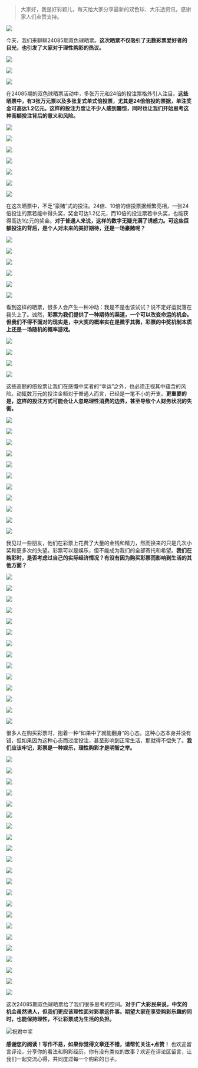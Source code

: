 >大家好，我是好彩颖儿，每天给大家分享最新的双色球、大乐透资讯，感谢家人们点赞支持。

![](https://cdn.jsdelivr.net/gh/wangwenjie1314/PicCDN/2024-7-11/1720660897499-image.png)


今天，我们来聊聊24085期双色球晒票。**这次晒票不仅吸引了无数彩票爱好者的目光，也引发了大家对于理性购彩的热议。**

![](https://cdn.jsdelivr.net/gh/wangwenjie1314/PicCDN/2024-7-25/1721893437969-image.png)


![](https://cdn.jsdelivr.net/gh/wangwenjie1314/PicCDN/2024-7-25/1721893376848-image.png)


![](https://cdn.jsdelivr.net/gh/wangwenjie1314/PicCDN/2024-7-25/1721893430199-image.png)


在24085期的双色球晒票活动中，多张万元和24倍的投注票格外引人注目。**这些晒票中，有3张万元票以及多张复式单式倍投票，尤其是24倍倍投的票据，单注奖金可高达1.2亿元。这样的投注力度让不少人感到震惊，同时也让我们开始思考这种高额投注背后的意义和风险。**


![](https://cdn.jsdelivr.net/gh/wangwenjie1314/PicCDN/2024-7-25/1721893474483-image.png)

![](https://cdn.jsdelivr.net/gh/wangwenjie1314/PicCDN/2024-7-25/1721893468798-image.png)

![](https://cdn.jsdelivr.net/gh/wangwenjie1314/PicCDN/2024-7-25/1721893462570-image.png)

![](https://cdn.jsdelivr.net/gh/wangwenjie1314/PicCDN/2024-7-25/1721893456299-image.png)

![](https://cdn.jsdelivr.net/gh/wangwenjie1314/PicCDN/2024-7-25/1721893449834-image.png)

![](https://cdn.jsdelivr.net/gh/wangwenjie1314/PicCDN/2024-7-25/1721893498451-image.png)


![](https://cdn.jsdelivr.net/gh/wangwenjie1314/PicCDN/2024-7-25/1721893506545-image.png)

在这次晒票中，不乏“豪赌”式的投注。24倍、10倍的倍投票据频繁亮相，一张24倍投注的票若能中得头奖，奖金可达1.2亿元，而10倍的投注票若中头奖，也能获得高达1亿元的奖金。**对于普通人来说，这样的数字无疑充满了诱惑力。可这些巨额投注的背后，是个人对未来的美好期待，还是一场豪赌呢？**

![](https://cdn.jsdelivr.net/gh/wangwenjie1314/PicCDN/2024-7-25/1721893668620-image.png)

![](https://cdn.jsdelivr.net/gh/wangwenjie1314/PicCDN/2024-7-25/1721893662360-image.png)

![](https://cdn.jsdelivr.net/gh/wangwenjie1314/PicCDN/2024-7-25/1721893655320-image.png)

![](https://cdn.jsdelivr.net/gh/wangwenjie1314/PicCDN/2024-7-25/1721893611319-image.png)

![](https://cdn.jsdelivr.net/gh/wangwenjie1314/PicCDN/2024-7-25/1721893538277-image.png)

![](https://cdn.jsdelivr.net/gh/wangwenjie1314/PicCDN/2024-7-25/1721893532012-image.png)


看到这样的晒票，很多人会产生一种冲动：我是不是也该试试？说不定好运就落在我头上了。诚然，**彩票为我们提供了一种期待的渠道，一个可以改变命运的机会。但我们不得不面对的现实是，中大奖的概率实在是微乎其微，彩票的中奖机制本质上还是一场随机的概率游戏。**


![](https://cdn.jsdelivr.net/gh/wangwenjie1314/PicCDN/2024-7-25/1721893737166-image.png)

![](https://cdn.jsdelivr.net/gh/wangwenjie1314/PicCDN/2024-7-25/1721893730521-image.png)

![](https://cdn.jsdelivr.net/gh/wangwenjie1314/PicCDN/2024-7-25/1721893723685-image.png)

![](https://cdn.jsdelivr.net/gh/wangwenjie1314/PicCDN/2024-7-25/1721893676446-image.png)


这些高额的倍投票让我们在感慨中奖者的“幸运”之外，也必须正视其中蕴含的风险。动辄数万元的投注金额对于普通人而言，已经是一笔不小的开支。**更重要的是，这样的投注方式可能会让人忽略理性消费的边界，甚至导致个人财务状况的失衡。**


![](https://cdn.jsdelivr.net/gh/wangwenjie1314/PicCDN/2024-7-25/1721893783820-image.png)

![](https://cdn.jsdelivr.net/gh/wangwenjie1314/PicCDN/2024-7-25/1721893757343-image.png)

![](https://cdn.jsdelivr.net/gh/wangwenjie1314/PicCDN/2024-7-25/1721893751764-image.png)

![](https://cdn.jsdelivr.net/gh/wangwenjie1314/PicCDN/2024-7-25/1721893745695-image.png)


![](https://cdn.jsdelivr.net/gh/wangwenjie1314/PicCDN/2024-7-25/1721893790840-image.png)


![](https://cdn.jsdelivr.net/gh/wangwenjie1314/PicCDN/2024-7-25/1721893830954-image.png)


![](https://cdn.jsdelivr.net/gh/wangwenjie1314/PicCDN/2024-7-25/1721893880219-image.png)


![](https://cdn.jsdelivr.net/gh/wangwenjie1314/PicCDN/2024-7-25/1721893914131-image.png)

![](https://cdn.jsdelivr.net/gh/wangwenjie1314/PicCDN/2024-7-25/1721893921933-image.png)

![](https://cdn.jsdelivr.net/gh/wangwenjie1314/PicCDN/2024-7-25/1721893930498-image.png)

![](https://cdn.jsdelivr.net/gh/wangwenjie1314/PicCDN/2024-7-25/1721893937930-image.png)


我见过一些朋友，他们在彩票上花费了大量的金钱和精力，然而换来的只是几次小奖和更多次的失望。彩票可以是娱乐，但不能成为我们的全部寄托和希望。**我们在购彩时，是否考虑过自己的实际经济情况？有没有因为购买彩票而影响到生活的其他方面？**


![](https://cdn.jsdelivr.net/gh/wangwenjie1314/PicCDN/2024-7-25/1721893979460-image.png)

![](https://cdn.jsdelivr.net/gh/wangwenjie1314/PicCDN/2024-7-25/1721893966433-image.png)

![](https://cdn.jsdelivr.net/gh/wangwenjie1314/PicCDN/2024-7-25/1721893960200-image.png)

![](https://cdn.jsdelivr.net/gh/wangwenjie1314/PicCDN/2024-7-25/1721893953611-image.png)

![](https://cdn.jsdelivr.net/gh/wangwenjie1314/PicCDN/2024-7-25/1721893946611-image.png)

![](https://cdn.jsdelivr.net/gh/wangwenjie1314/PicCDN/2024-7-25/1721894023034-image.png)


![](https://cdn.jsdelivr.net/gh/wangwenjie1314/PicCDN/2024-7-25/1721894074326-image.png)

![](https://cdn.jsdelivr.net/gh/wangwenjie1314/PicCDN/2024-7-25/1721894030886-image.png)


![](https://cdn.jsdelivr.net/gh/wangwenjie1314/PicCDN/2024-7-25/1721894084823-image.png)

![](https://cdn.jsdelivr.net/gh/wangwenjie1314/PicCDN/2024-7-25/1721894098902-image.png)

![](https://cdn.jsdelivr.net/gh/wangwenjie1314/PicCDN/2024-7-25/1721894092388-image.png)

![](https://cdn.jsdelivr.net/gh/wangwenjie1314/PicCDN/2024-7-25/1721894127439-image.png)

![](https://cdn.jsdelivr.net/gh/wangwenjie1314/PicCDN/2024-7-25/1721894120612-image.png)

![](https://cdn.jsdelivr.net/gh/wangwenjie1314/PicCDN/2024-7-25/1721894111094-image.png)


很多人在购买彩票时，抱着一种“如果中了就能翻身”的心态。这种心态本身并没有错，但如果因为这种心态而过度投注，甚至影响到正常生活，那就得不偿失了。**我们应该牢记，彩票是一种娱乐，理性购彩才是明智之举。**


![](https://cdn.jsdelivr.net/gh/wangwenjie1314/PicCDN/2024-7-25/1721894212225-image.png)

![](https://cdn.jsdelivr.net/gh/wangwenjie1314/PicCDN/2024-7-25/1721894205312-image.png)

![](https://cdn.jsdelivr.net/gh/wangwenjie1314/PicCDN/2024-7-25/1721894194749-image.png)

![](https://cdn.jsdelivr.net/gh/wangwenjie1314/PicCDN/2024-7-25/1721894185690-image.png)

![](https://cdn.jsdelivr.net/gh/wangwenjie1314/PicCDN/2024-7-25/1721894178142-image.png)

![](https://cdn.jsdelivr.net/gh/wangwenjie1314/PicCDN/2024-7-25/1721894147002-image.png)

![](https://cdn.jsdelivr.net/gh/wangwenjie1314/PicCDN/2024-7-25/1721894140990-image.png)

![](https://cdn.jsdelivr.net/gh/wangwenjie1314/PicCDN/2024-7-25/1721894133875-image.png)

![](https://cdn.jsdelivr.net/gh/wangwenjie1314/PicCDN/2024-7-25/1721894246912-image.png)

![](https://cdn.jsdelivr.net/gh/wangwenjie1314/PicCDN/2024-7-25/1721894237348-image.png)

![](https://cdn.jsdelivr.net/gh/wangwenjie1314/PicCDN/2024-7-25/1721894231081-image.png)

![](https://cdn.jsdelivr.net/gh/wangwenjie1314/PicCDN/2024-7-25/1721894223345-image.png)


![](https://cdn.jsdelivr.net/gh/wangwenjie1314/PicCDN/2024-7-25/1721894337861-image.png)

![](https://cdn.jsdelivr.net/gh/wangwenjie1314/PicCDN/2024-7-25/1721894331590-image.png)

![](https://cdn.jsdelivr.net/gh/wangwenjie1314/PicCDN/2024-7-25/1721894324692-image.png)

![](https://cdn.jsdelivr.net/gh/wangwenjie1314/PicCDN/2024-7-25/1721894317291-image.png)

![](https://cdn.jsdelivr.net/gh/wangwenjie1314/PicCDN/2024-7-25/1721894308922-image.png)

![](https://cdn.jsdelivr.net/gh/wangwenjie1314/PicCDN/2024-7-25/1721894296165-image.png)

![](https://cdn.jsdelivr.net/gh/wangwenjie1314/PicCDN/2024-7-25/1721894280128-image.png)

![](https://cdn.jsdelivr.net/gh/wangwenjie1314/PicCDN/2024-7-25/1721894270484-image.png)

![](https://cdn.jsdelivr.net/gh/wangwenjie1314/PicCDN/2024-7-25/1721894262516-image.png)

![](https://cdn.jsdelivr.net/gh/wangwenjie1314/PicCDN/2024-7-25/1721894255759-image.png)


这次24085期双色球晒票给了我们很多思考的空间。**对于广大彩民来说，中奖的机会虽然诱人，但我们更应该理性面对彩票这件事。期望大家在享受购彩乐趣的同时，也能保持理性，不让彩票成为生活的负担。**

![祝君中奖](https://cdn.jsdelivr.net/gh/wangwenjie1314/PicCDN/2024-7-7/1720340530666-image.png)


**感谢您的阅读！写作不易，如果你觉得文章还不错，请帮忙关注+点赞！** 也欢迎留言评论，分享你的看法和购彩经历。你有没有类似的故事？欢迎在评论区留言，让我们一起交流心得，共同度过每一个购彩的日子。